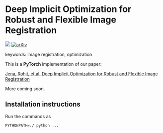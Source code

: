 # Deep Implicit Optimization for Robust and Flexible Image Registration

<a href="https://opensource.org/licenses/MIT"><img src="https://img.shields.io/badge/License-MIT-yellow.svg"></a> [![arXiv](https://img.shields.io/badge/arXiv-2111.10480-b31b1b.svg)](https://arxiv.org/abs/2111.10480)

keywords: image registration, optimization

This is a **PyTorch** implementation of our paper:

<a href="https://arxiv.org/abs/2406.07361">Jena, Rohit, et.al. Deep Implicit Optimization for Robust and Flexible Image Registration</a>

More coming soon.


## Installation instructions

Run the commands as 

```PYTHONPATH=./ python ... ```